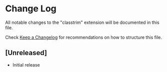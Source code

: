 # Change Log

All notable changes to the "classtrim" extension will be documented in this file.

Check [Keep a Changelog](http://keepachangelog.com/) for recommendations on how to structure this file.

## [Unreleased]

- Initial release
